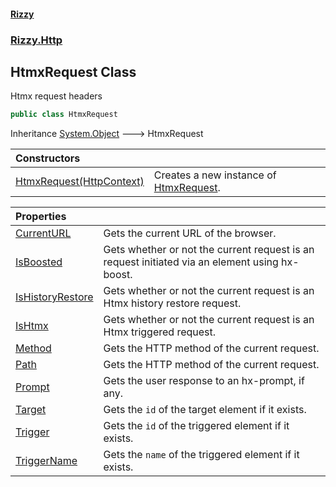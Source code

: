 #### [Rizzy](index 'index')
### [Rizzy.Http](Rizzy.Http 'Rizzy.Http')

## HtmxRequest Class

Htmx request headers

```csharp
public class HtmxRequest
```

Inheritance [System.Object](https://docs.microsoft.com/en-us/dotnet/api/System.Object 'System.Object') &#129106; HtmxRequest

| Constructors | |
| :--- | :--- |
| [HtmxRequest(HttpContext)](Rizzy.Http.HtmxRequest.HtmxRequest(Microsoft.AspNetCore.Http.HttpContext) 'Rizzy.Http.HtmxRequest.HtmxRequest(Microsoft.AspNetCore.Http.HttpContext)') | Creates a new instance of [HtmxRequest](Rizzy.Http.HtmxRequest 'Rizzy.Http.HtmxRequest'). |

| Properties | |
| :--- | :--- |
| [CurrentURL](Rizzy.Http.HtmxRequest.CurrentURL 'Rizzy.Http.HtmxRequest.CurrentURL') | Gets the current URL of the browser. |
| [IsBoosted](Rizzy.Http.HtmxRequest.IsBoosted 'Rizzy.Http.HtmxRequest.IsBoosted') | Gets whether or not the current request is an request initiated via an element using hx-boost. |
| [IsHistoryRestore](Rizzy.Http.HtmxRequest.IsHistoryRestore 'Rizzy.Http.HtmxRequest.IsHistoryRestore') | Gets whether or not the current request is an Htmx history restore request. |
| [IsHtmx](Rizzy.Http.HtmxRequest.IsHtmx 'Rizzy.Http.HtmxRequest.IsHtmx') | Gets whether or not the current request is an Htmx triggered request. |
| [Method](Rizzy.Http.HtmxRequest.Method 'Rizzy.Http.HtmxRequest.Method') | Gets the HTTP method of the current request. |
| [Path](Rizzy.Http.HtmxRequest.Path 'Rizzy.Http.HtmxRequest.Path') | Gets the HTTP method of the current request. |
| [Prompt](Rizzy.Http.HtmxRequest.Prompt 'Rizzy.Http.HtmxRequest.Prompt') | Gets the user response to an hx-prompt, if any. |
| [Target](Rizzy.Http.HtmxRequest.Target 'Rizzy.Http.HtmxRequest.Target') | Gets the `id` of the target element if it exists. |
| [Trigger](Rizzy.Http.HtmxRequest.Trigger 'Rizzy.Http.HtmxRequest.Trigger') | Gets the `id` of the triggered element if it exists. |
| [TriggerName](Rizzy.Http.HtmxRequest.TriggerName 'Rizzy.Http.HtmxRequest.TriggerName') | Gets the `name` of the triggered element if it exists. |
